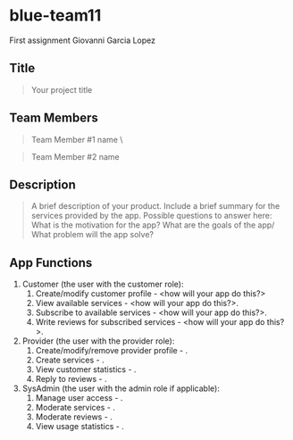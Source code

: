 # blue-team11
First assignment
Giovanni Garcia Lopez

## Title
> Your project title

## Team Members
> Team Member #1 name \

> Team Member #2 name

## Description 
> A brief description of your product. Include a brief summary for the services provided by the app.
> Possible questions to answer here:  What is the motivation for the app? What are the goals of the app/ What problem will the app solve?
>

## App Functions
1. Customer (the user with the customer role):
    1. Create/modify customer profile - <how will your app do this?>
    2. View available services - <how will your app do this?>.
    3. Subscribe to available services - <how will your app do this?>.
    4. Write reviews for subscribed services - <how will your app do this?>.
2. Provider (the user with the provider role):
    1. Create/modify/remove provider profile - .
    2. Create services - .
    3. View customer statistics -  .
    4. Reply to reviews - .
3. SysAdmin (the user with the admin role if applicable):
    1. Manage user access - .
    2. Moderate services - .
    3. Moderate reviews - .
    4. View usage statistics - .


